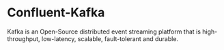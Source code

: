 # Confluent-Kafka
Kafka is an Open-Source distributed event streaming platform that is high-throughput, low-latency, scalable, fault-tolerant and durable.

